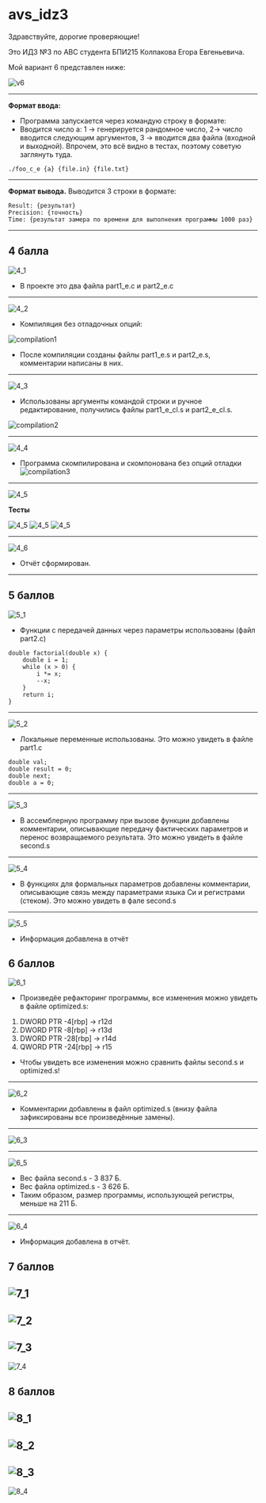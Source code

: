 # avs_idz3
Здравствуйте, дорогие проверяющие! 

Это ИДЗ №3 по АВС студента БПИ215 Колпакова Егора Евгеньевича. 

Мой вариант 6 представлен ниже:

![v6](https://github.com/kolpakovee/avs_idz3/blob/main/images/v6.png)

---
**Формат ввода:**
- Программа запускается через командую строку в формате:
- Вводится число a: 1 -> генерируется рандомное число, 2-> число вводится следующим аргументов, 3 -> вводится два файла (входной и выходной). Впрочем, это всё видно в тестах, поэтому советую заглянуть туда.

```
./foo_c_e {a} {file.in} {file.txt}
```

---
**Формат вывода.**
Выводится 3 строки в формате:
```
Result: {результат}
Precision: {точность}
Time: {результат замера по времени для выполнения программы 1000 раз}
```
---
## 4 балла
![4_1](https://github.com/kolpakovee/avs_idz1/blob/main/criteria/4_1.png)
 - В проекте это два файла part1_e.c и part2_e.c
---
![4_2](https://github.com/kolpakovee/avs_idz1/blob/main/criteria/4_2.png)

- Компиляция без отладочных опций:

![compilation1](https://github.com/kolpakovee/avs_idz3/blob/main/images/k4_2.png)

- После компиляции созданы файлы part1_e.s и part2_e.s, комментарии написаны в них.
---

![4_3](https://github.com/kolpakovee/avs_idz1/blob/main/criteria/4_3.png)

- Использованы аргументы командой строки и ручное редактирование, получились файлы part1_e_cl.s и part2_e_cl.s.

![compilation2](https://github.com/kolpakovee/avs_idz3/blob/main/images/k4_3.png)

---
![4_4](https://github.com/kolpakovee/avs_idz1/blob/main/criteria/4_4.png)

- Программа скомпилирована и скомпонована без опций отладки
![compilation3](https://github.com/kolpakovee/avs_idz3/blob/main/images/k4_4.png)

---
![4_5](https://github.com/kolpakovee/avs_idz1/blob/main/criteria/4_5.png)

**Тесты**

![4_5](https://github.com/kolpakovee/avs_idz3/blob/main/tests/test8.jpg)
![4_5](https://github.com/kolpakovee/avs_idz3/blob/main/tests/test9.jpg)
![4_5](https://github.com/kolpakovee/avs_idz3/blob/main/tests/test7.jpg)

---
![4_6](https://github.com/kolpakovee/avs_idz1/blob/main/criteria/4_6.png)

- Отчёт сформирован.
---
## 5 баллов
![5_1](https://github.com/kolpakovee/avs_idz1/blob/main/criteria/5_1.png)

- Функции с передачей данных через параметры использованы (файл part2.c)

```
double factorial(double x) {
    double i = 1;
    while (x > 0) {
        i *= x;
        --x;
    }
    return i;
}
```

---
![5_2](https://github.com/kolpakovee/avs_idz1/blob/main/criteria/5_2.png)

- Локальные переменные использованы. Это можно увидеть в файле part1.c
```
double val;
double result = 0;
double next;
double a = 0;
```
---
![5_3](https://github.com/kolpakovee/avs_idz1/blob/main/criteria/5_3.png)
-   В ассемблерную программу при вызове функции добавлены комментарии, описывающие передачу фактических параметров и перенос возвращаемого результата. Это можно увидеть в файле second.s
---
![5_4](https://github.com/kolpakovee/avs_idz1/blob/main/criteria/5_4.png)
-    В функциях для формальных параметров добавлены комментарии, описывающие связь между параметрами языка Си и регистрами (стеком). Это можно увидеть в фале second.s
---
![5_5](https://github.com/kolpakovee/avs_idz1/blob/main/criteria/5_5.png)

- Информация добавлена в отчёт

## 6 баллов
![6_1](https://github.com/kolpakovee/avs_idz1/blob/main/criteria/6_1.png)

- Произведёе рефакторинг программы, все изменения можно увидеть в файле optimized.s:
1) DWORD PTR -4[rbp] -> r12d
2) DWORD PTR -8[rbp] -> r13d
3) DWORD PTR -28[rbp] -> r14d
4) QWORD PTR -24[rbp] -> r15

 - Чтобы увидеть все изменения можно сравнить файлы second.s и optimized.s!

---
![6_2](https://github.com/kolpakovee/avs_idz1/blob/main/criteria/6_2.png)
- Комментарии добавлены в файл optimized.s (внизу файла зафиксированы все произведённые замены).
---
![6_3](https://github.com/kolpakovee/avs_idz1/blob/main/criteria/6_3.png)

---
![6_5](https://github.com/kolpakovee/avs_idz2/blob/main/6.png)
- Вес файла second.s - 3 837 Б.
- Вес файла optimized.s - 3 626 Б.
- Таким образом, размер программы, использующей регистры, меньше на 211 Б.
---
![6_4](https://github.com/kolpakovee/avs_idz1/blob/main/criteria/6_4.png)
- Информация добавлена в отчёт.

## 7 баллов
![7_1](https://github.com/kolpakovee/avs_idz3/blob/main/images/7_1.png)
---
![7_2](https://github.com/kolpakovee/avs_idz3/blob/main/images/7_2.png)
---
![7_3](https://github.com/kolpakovee/avs_idz3/blob/main/images/7_3.png)
---
![7_4](https://github.com/kolpakovee/avs_idz3/blob/main/images/7_4.png)

## 8 баллов
![8_1](https://github.com/kolpakovee/avs_idz3/blob/main/images/8_1.png)
---
![8_2](https://github.com/kolpakovee/avs_idz3/blob/main/images/8_2.png)
---
![8_3](https://github.com/kolpakovee/avs_idz3/blob/main/images/8_3.png)
---
![8_4](https://github.com/kolpakovee/avs_idz3/blob/main/images/8_4.png)
